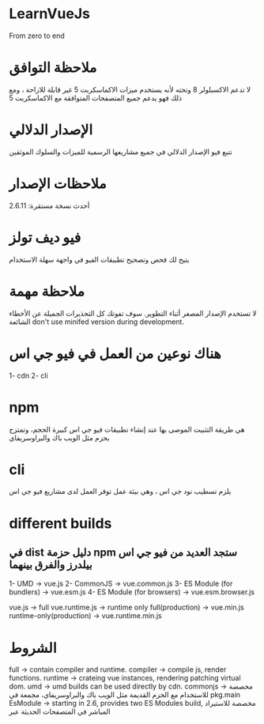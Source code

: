 # LearnVueJs
From zero to end

# ملاحظة التوافق

لا تدعم الاكسبلولر 8 وتحته لأنه يستخدم ميزات الاكماسكربت 5 غير قابلة للازاحة ، ومع ذلك فهو يدعم جميع المتصفحات المتوافقة مع الاكماسكربت 5 

# الإصدار الدلالي
تتبع فيو الإصدار الدلالي في جميع مشاريعها الرسمية للميزات والسلوك الموثقين

# ملاحظات الإصدار

أحدث نسخة مستقرة: 2.6.11

# فيو ديف تولز

يتيح لك فحص وتصحيح تطبيقات الفيو في واجهة سهلة الاستخدام

# ملاحظة مهمة
لا تستخدم الإصدار المصغر أثناء التطوير. سوف تفوتك كل التحذيرات الجميلة عن الأخطاء الشائعة
don't use minifed version during development.

# هناك نوعين من العمل في فيو جي اس
1- cdn
2- cli

# npm 

هي طريقة التثبيت الموصى بها عند إنشاء تطبيقات فيو جي اس كبيرة الحجم، وتمتزج بحزم  مثل الويب باك والبراوسريفاي


# cli

يلزم تسطيب نود جي اس ، وهي بيئة عمل توفر العمل لدى مشاريع فيو جي اس


# different builds 

في 
dist
دليل حزمة npm
ستجد العديد من  فيو جي اس بيلدرز والفرق بينهما
-----------
1- UMD  -> vue.js
2- CommonJS	 -> vue.common.js
3- ES Module (for bundlers)	 -> vue.esm.js
4- ES Module (for browsers) -> vue.esm.browser.js


vue.js -> full
vue.runtime.js -> runtime only
full(production) -> vue.min.js
runtime-only(production) -> vue.runtime.min.js

# الشروط

full -> contain compiler and runtime.
compiler -> compile js, render functions.
runtime -> crateing vue instances, rendering patching virtual dom.
umd -> umd builds can be used directly by cdn.
commonjs -> مخصصة للاستخدام مع الحزم القديمة مثل الويب باك والبراوسريفاي، مجمعة في pkg.main
EsModule -> starting in 2.6, provides two ES Modules build, مخصصة للاستيراد المباشر في المتصفحات الحديثة عبر <script type = "module">.


# Runtime + Compiler vs. Runtime-only

// this requires the compiler
new Vue({
  template: '<div>{{ hi }}</div>'
})

// this does not
new Vue({
  render (h) {
    return h('div', this.hi)
  }
})



# ملاحظة مهمة

عند استخدام
vue-loader 
أو 
vueify
يتم تجميع القوالب داخل ملفات vue.*
. لا تحتاج حقًا إلى برنامج التحويل البرمجي في الحزمة النهائية ، وبالتالي يمكنك استخدام إصدار وقت التشغيل فقط
ظرًا لأن الإنشاءات التي يتم تشغيلها فقط هي أقل وزنًا بنسبة 30٪ تقريبًا من نظيراتها في البنية الكاملة ، فيجب عليك استخدامه كلما استطعت. إذا كنت لا تزال ترغب في استخدام البنية الكاملة بدلاً من ذلك ، فأنت بحاجة إلى تكوين اسم مستعار في المجمّع الخاص بك


# Webpack

module.exports = {
  // ...
  resolve: {
    alias: {
      'vue$': 'vue/dist/vue.esm.js' // 'vue/dist/vue.common.js' for webpack 1
    }
  }
}


# Rollup

const alias = require('rollup-plugin-alias')

rollup({
  // ...
  plugins: [
    alias({
      'vue': require.resolve('vue/dist/vue.esm.js')
    })
  ]
})

# Browserify

Add to your project’s package.json:

{
  // ...
  "browser": {
    "vue": "vue/dist/vue.common.js"
  }
}

# Parcel

Add to your project’s package.json:

{
  // ...
  "alias": {
    "vue" : "./node_modules/vue/dist/vue.common.js"
  }
}


# ملاحظة


تكون أوضاع التطوير / الإنتاج ثابتة الترميز لبنية UMD: الملفات غير المصغّرة مخصصة للتطوير ، والملفات المصغّرة مخصصة للإنتاج.

تصميمات CommonJS و ES Module مخصصة للحزم ، لذلك نحن لا نوفر إصدارات مصغرة لهم. ستكون مسؤولاً عن تصغير الحزمة النهائية بنفسك.

تبني CommonJS و ES Module أيضًا الحفاظ على عمليات الفحص الأولية للعمليات. .NODE_ENV مع القيم الحرفية للسلسلة كما يسمح المصغرات مثل UglifyJS لإسقاط كتل التعليمات البرمجية للتنمية فقط بالكامل ، مما يقلل من حجم الملف النهائي.


# Webpack+4

module.exports = {
  mode: 'production'
}

# Webpack3

var webpack = require('webpack')

module.exports = {
  // ...
  plugins: [
    // ...
    new webpack.DefinePlugin({
      'process.env': {
        NODE_ENV: JSON.stringify('production')
      }
    })
  ]
}

# Rollup
const replace = require('rollup-plugin-replace')

rollup({
  // ...
  plugins: [
    replace({
      'process.env.NODE_ENV': JSON.stringify('production')
    })
  ]
}).then(...)

# Browserify

NODE_ENV=production browserify -g envify -e main.js | uglifyjs -c -m > build.js


# CSP env


بيئات CSP
تفرض بعض البيئات ، مثل Google Chrome Apps ، سياسة أمان المحتوى (CSP) ، التي تحظر استخدام Function () جديد لتقييم التعبيرات. يعتمد الإنشاء الكامل على هذه الميزة في ترجمة القوالب ، لذلك غير قابل للاستخدام في هذه البيئات.

من ناحية أخرى ، فإن بنية التشغيل فقط متوافقة تمامًا مع CSP. عند استخدام وقت التشغيل فقط مع Webpack + vue-loader أو Browserify + vueify ، سيتم تجميع القوالب الخاصة بك في وظائف التجسيد التي تعمل بشكل مثالي في بيئات CSP.


# Dev Build

git clone https://github.com/vuejs/vue.git node_modules/vue
cd node_modules/vue
npm install / yarn install
npm run build

# Bower

Only UMD builds are available from Bower.

$ bower install vue


# AMD Module Loaders


يمكن استخدام جميع بنيات يو ام دي مباشرة كوحدة نمطية اي ام دي


